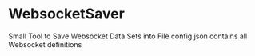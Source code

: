 # WebsocketSaver

Small Tool to Save Websocket Data Sets into File
config.json contains all Websocket definitions